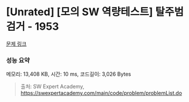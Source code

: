 # [Unrated] [모의 SW 역량테스트] 탈주범 검거 - 1953 

[문제 링크](https://swexpertacademy.com/main/code/problem/problemDetail.do?contestProbId=AV5PpLlKAQ4DFAUq) 

### 성능 요약

메모리: 13,408 KB, 시간: 10 ms, 코드길이: 3,026 Bytes



> 출처: SW Expert Academy, https://swexpertacademy.com/main/code/problem/problemList.do